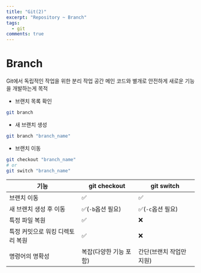 ```yaml
---
title: "Git(2)"
excerpt: "Repository ~ Branch"
tags: 
  - git
comments: true
---
```


# Branch
Git에서 독립적인 작업을 위한 분리 작업 공간
메인 코드와 별개로 안전하게 새로운 기능을 개발하는게 목적

- 브랜치 목록 확인
```bash
git branch
```
- 새 브랜치 생성
```bash
git branch "branch_name"
```
- 브랜치 이동
```bash
git checkout "branch_name"
# or
git switch "branch_name"
```

|기능|git checkout|git switch|
|---|---|---|
|브랜치 이동|✅|✅|
|새 브랜치 생성 후 이동|✅(`-b`옵션 필요)|✅(`-c`옵션 필요)|
|특정 파일 복원|✅|❌|
|특정 커밋으로 워킹 디렉토리 복원|✅|❌|
|명령어의 명확성|복잡(다양한 기능 포함)|간단(브랜치 작업만 지원)|